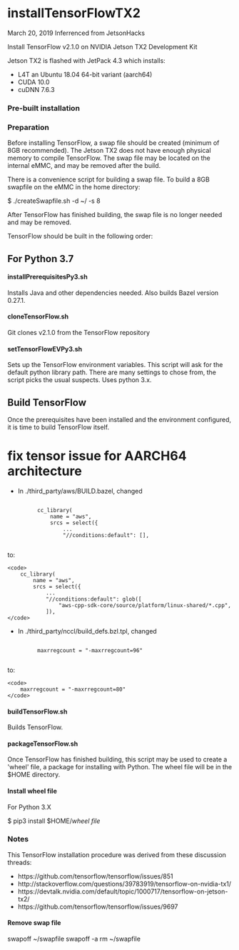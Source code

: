 # installTensorFlowTX2
March 20, 2019
Inferrenced from JetsonHacks

Install TensorFlow v2.1.0 on NVIDIA Jetson TX2 Development Kit

Jetson TX2 is flashed with JetPack 4.3 which installs:
* L4T an Ubuntu 18.04 64-bit variant (aarch64)
* CUDA 10.0
* cuDNN 7.6.3

### Pre-built installation

### Preparation
Before installing TensorFlow, a swap file should be created (minimum of 8GB recommended). The Jetson TX2 does not have enough physical memory to compile TensorFlow. The swap file may be located on the internal eMMC, and may be removed after the build.

There is a convenience script for building a swap file. To build a 8GB swapfile on the eMMC in the home directory:

$ ./createSwapfile.sh -d ~/ -s 8

After TensorFlow has finished building, the swap file is no longer needed and may be removed.

TensorFlow should be built in the following order:


## For Python 3.7

#### installPrerequisitesPy3.sh
Installs Java and other dependencies needed. Also builds Bazel version 0.27.1.

#### cloneTensorFlow.sh
Git clones v2.1.0 from the TensorFlow repository 

#### setTensorFlowEVPy3.sh
Sets up the TensorFlow environment variables. This script will ask for the default python library path. There are many settings to chose from, the script picks the usual suspects. Uses python 3.x.

## Build TensorFlow
Once the prerequisites have been installed and the environment configured, it is time to build TensorFlow itself.

# fix tensor issue for AARCH64 architecture

- In ./third_party/aws/BUILD.bazel, changed

    <code>
		cc_library(
			name = "aws",
			srcs = select({
				...
				"//conditions:default": [],
	</code>
	
to:

    <code>
		cc_library(
			name = "aws",
			srcs = select({
				...
				"//conditions:default": glob([
					"aws-cpp-sdk-core/source/platform/linux-shared/*.cpp",
				]),
	</code>

- In ./third_party/nccl/build_defs.bzl.tpl, changed

	<code>
		maxrregcount = "-maxrregcount=96"
	</code>
	
to:

	<code>
		maxrregcount = "-maxrregcount=80"
	</code>

#### buildTensorFlow.sh
Builds TensorFlow.

#### packageTensorFlow.sh
Once TensorFlow has finished building, this script may be used to create a 'wheel' file, a package for installing with Python. The wheel file will be in the $HOME directory.

#### Install wheel file

For Python 3.X

$ pip3 install $HOME/<em>wheel file</em> 


### Notes
This TensorFlow installation procedure was derived from these discussion threads: 

<ul>
<li>https://github.com/tensorflow/tensorflow/issues/851</li>
<li>http://stackoverflow.com/questions/39783919/tensorflow-on-nvidia-tx1/</li>
<li>https://devtalk.nvidia.com/default/topic/1000717/tensorflow-on-jetson-tx2/</li>
<li>https://github.com/tensorflow/tensorflow/issues/9697</li>
</ul>



#### Remove swap file
swapoff ~/swapfile
swapoff -a
rm ~/swapfile


